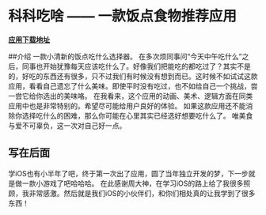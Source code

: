 # 科科吃啥 —— 一款饭点食物推荐应用

__[应用下载地址](https://itunes.apple.com/cn/app/itunes-u/id1074042682?mt=8)__

##介绍
一款小清新的饭点吃什么选择器。 
在多次烦同事问“今天中午吃什么”之后，同事也开始犹豫每天应该吃什么了。好像我们把能吃的都吃过了？其实不是的，好吃的东西还有很多，只不过我们有时候没有想到而已。这时候不如试试这款应用，看看自己遗忘了什么美味。即使平时没有吃过，也不如给自己一个挑战，尝一尝它给你选出的美味咯。 
在我看来，这个应用的动画、美术、逻辑方面在同类应用中也是非常特别的。希望尽可能给用户良好的体验。 如果这款应用还不能消除你选择吃什么的困难，那么你可能在心里其实已经选好想要吃什么了。 
唯美食与爱不可辜负，这一次对自己好一点。

## 写在后面
学iOS也有小半年了吧，终于第一次出了应用，圆了当年独立开发的梦，下一步就是做一款小游戏了吧哈哈哈。
在此感谢周大神，在学习iOS的路上给了我很多照顾，我非常感激。然后就是我们iOS的小伙伴们，和你们相处真的让我学到了很多东西！
